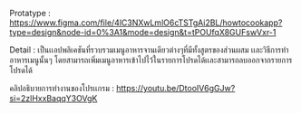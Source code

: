 Protatype : https://www.figma.com/file/4lC3NXwLmlO6cTSTgAi2BL/howtocookapp?type=design&node-id=0%3A1&mode=design&t=tPOUfqX8GUFswVxr-1

Detail : เป็นเเอปพลิเคชันที่รวบรวมเมนูอาหารจานเดียวต่างๆที่มีทั้งสูตรของส่วนผสม เเละวิธีการทำอาหารเมนูนั้นๆ โดยสามารถเพิ่มเมนูอาหารเข้าไปไว้ในรายการโปรดได้เเละสามารถลบออกจากรายการโปรดได้

คลิปอธิบายการทำงานของโปรเเกรม  : https://youtu.be/DtooIV6gGJw?si=2zlHxxBaqqY3OVgK
